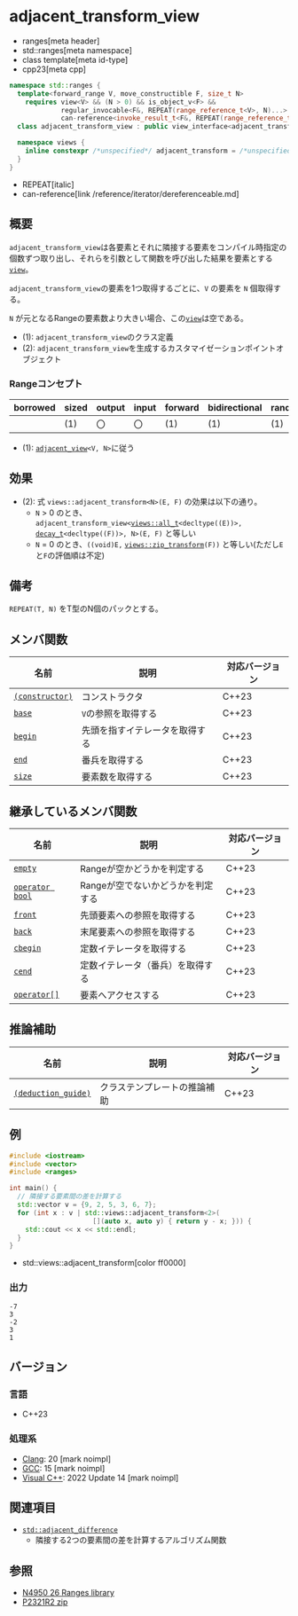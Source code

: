 # adjacent_transform_view
* ranges[meta header]
* std::ranges[meta namespace]
* class template[meta id-type]
* cpp23[meta cpp]

```cpp
namespace std::ranges {
  template<forward_range V, move_constructible F, size_t N>
    requires view<V> && (N > 0) && is_object_v<F> &&
             regular_invocable<F&, REPEAT(range_reference_t<V>, N)...> &&
             can-reference<invoke_result_t<F&, REPEAT(range_reference_t<V>, N)...>>
  class adjacent_transform_view : public view_interface<adjacent_transform_view<V, F, N>> { …… }; // (1)

  namespace views {
    inline constexpr /*unspecified*/ adjacent_transform = /*unspecified*/;      // (2)
  }
}
```
* REPEAT[italic]
* can-reference[link /reference/iterator/dereferenceable.md]

## 概要

`adjacent_transform_view`は各要素とそれに隣接する要素をコンパイル時指定の個数ずつ取り出し、それらを引数として関数を呼び出した結果を要素とする[`view`](view.md)。

`adjacent_transform_view`の要素を1つ取得するごとに、`V` の要素を `N` 個取得する。

`N` が元となるRangeの要素数より大きい場合、この[`view`](view.md)は空である。

- (1): `adjacent_transform_view`のクラス定義
- (2): `adjacent_transform_view`を生成するカスタマイゼーションポイントオブジェクト


### Rangeコンセプト

| borrowed | sized | output | input | forward | bidirectional | random_access | contiguous | common | viewable | view |
|----------|-------|--------|-------|---------|---------------|---------------|------------|--------|----------|------|
|          | (1)   | 〇     | 〇    | (1)     | (1)           | (1)           |            | (1)    | ○       | ○   |

- (1): [`adjacent_view`](adjacent_view.md)`<V, N>`に従う

## 効果

- (2): 式 `views::adjacent_transform<N>(E, F)` の効果は以下の通り。
    - `N` > 0 のとき、`adjacent_transform_view<`[`views::all_t`](all.md)`<decltype((E))>,` [`decay_t`](/reference/type_traits/decay.md)`<decltype((F))>, N>(E, F)` と等しい
    - `N` = 0 のとき、`((void)E,` [`views::zip_transform`](zip_transform_view.md)`(F))` と等しい(ただし`E`と`F`の評価順は不定)

## 備考

`REPEAT(T, N)` をT型のN個のパックとする。

## メンバ関数

| 名前                                             | 説明                             | 対応バージョン |
|--------------------------------------------------|----------------------------------|----------------|
| [`(constructor)`](adjacent_transform_view/op_constructor.md)  | コンストラクタ                   | C++23          |
| [`base`](adjacent_transform_view/base.md)                     | `V`の参照を取得する              | C++23          |
| [`begin`](adjacent_transform_view/begin.md)                   | 先頭を指すイテレータを取得する   | C++23          |
| [`end`](adjacent_transform_view/end.md)                       | 番兵を取得する                   | C++23          |
| [`size`](adjacent_transform_view/size.md)                     | 要素数を取得する                 | C++23          |

## 継承しているメンバ関数

| 名前                                         | 説明                              | 対応バージョン |
|----------------------------------------------|-----------------------------------|----------------|
| [`empty`](view_interface/empty.md)           | Rangeが空かどうかを判定する       | C++23          |
| [`operator bool`](view_interface/op_bool.md) | Rangeが空でないかどうかを判定する | C++23          |
| [`front`](view_interface/front.md)           | 先頭要素への参照を取得する        | C++23          |
| [`back`](view_interface/back.md)             | 末尾要素への参照を取得する        | C++23          |
| [`cbegin`](view_interface/cbegin.md)         | 定数イテレータを取得する          | C++23          |
| [`cend`](view_interface/cend.md)             | 定数イテレータ（番兵）を取得する  | C++23          |
| [`operator[]`](view_interface/op_at.md)      | 要素へアクセスする                | C++23          |

## 推論補助

| 名前                                                  | 説明                         | 対応バージョン |
|-------------------------------------------------------|------------------------------|----------------|
| [`(deduction_guide)`](adjacent_transform_view/op_deduction_guide.md) | クラステンプレートの推論補助 | C++23          |

## 例
```cpp example
#include <iostream>
#include <vector>
#include <ranges>

int main() {
  // 隣接する要素間の差を計算する
  std::vector v = {9, 2, 5, 3, 6, 7};
  for (int x : v | std::views::adjacent_transform<2>(
                     [](auto x, auto y) { return y - x; })) {
    std::cout << x << std::endl;
  }
}
```
* std::views::adjacent_transform[color ff0000]

### 出力
```
-7
3
-2
3
1
```


## バージョン
### 言語
- C++23

### 処理系
- [Clang](/implementation.md#clang): 20 [mark noimpl]
- [GCC](/implementation.md#gcc): 15 [mark noimpl]
- [Visual C++](/implementation.md#visual_cpp): 2022 Update 14 [mark noimpl]

## 関連項目
- [`std::adjacent_difference`](/reference/numeric/adjacent_difference.md)
    - 隣接する2つの要素間の差を計算するアルゴリズム関数


## 参照
- [N4950 26 Ranges library](https://timsong-cpp.github.io/cppwp/n4950/ranges)
- [P2321R2 zip](https://www.open-std.org/jtc1/sc22/wg21/docs/papers/2021/p2321r2.html)
